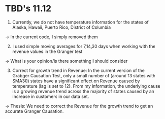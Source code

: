 # TBD's 11.12
1. Currently, we do not have temperature information for the states of Alaska, Hawaii, Puerto Rico, District of Columbia 

-> In the current code, I simply removed them

2. I used simple moving averages for 7,14,30 days when working with the revenue values in the Granger test 

-> What is your opinion/is there something I should consider

3. Correct for growth trend in Revenue:
In the current version of the Grabger Causation Test, only a small number of (around 13 states with SMA30) states have a significant effect on Revenue caused by temperature (lag is set to 12). From my information, the underlying cause is a growing revenue trend across the majority of states caused by an increase in customers in our data set. 

-> Thesis: We need to correct the Revenue for the growth trend to get an accurate Granger Causation. 